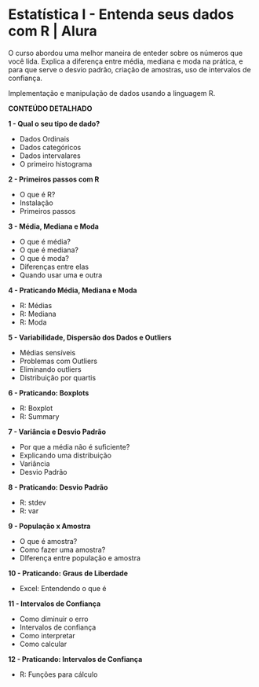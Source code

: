 # Estatística I - Entenda seus dados com R | Alura

O curso abordou uma melhor maneira de enteder sobre os números que você lida. Explica a diferença entre média, mediana e moda na prática, e para que serve o desvio padrão, criação de amostras, uso de intervalos de confiança.

Implementação e manipulação de dados usando a linguagem R.

**CONTEÚDO DETALHADO**

**1 - Qual o seu tipo de dado?**
   - Dados Ordinais
   - Dados categóricos
   - Dados intervalares
   - O primeiro histograma
        
**2 - Primeiros passos com R**
   - O que é R?
   - Instalação
   - Primeiros passos
        
**3 - Média, Mediana e Moda**
   - O que é média?
   - O que é mediana?
   - O que é moda?
   - Diferenças entre elas
   - Quando usar uma e outra
        
**4 - Praticando Média, Mediana e Moda**
   - R: Médias
   - R: Mediana
   - R: Moda
        
**5 - Variabilidade, Dispersão dos Dados e Outliers**
   - Médias sensíveis
   - Problemas com Outliers
   - Eliminando outliers
   - Distribuição por quartis
        
**6 - Praticando: Boxplots**
   - R: Boxplot
   - R: Summary
        
**7 - Variância e Desvio Padrão**
   - Por que a média não é suficiente?
   - Explicando uma distribuição
   - Variância
   - Desvio Padrão
        
**8 - Praticando: Desvio Padrão**
   - R: stdev
   - R: var
        
**9 - População x Amostra**
   - O que é amostra?
   - Como fazer uma amostra?
   - DIferença entre população e amostra
        
**10 - Praticando: Graus de Liberdade**
   - Excel: Entendendo o que é
        
**11 - Intervalos de Confiança**
   - Como diminuir o erro
   - Intervalos de confiança
   - Como interpretar
   - Como calcular
        
**12 - Praticando: Intervalos de Confiança**
   - R: Funções para cálculo
